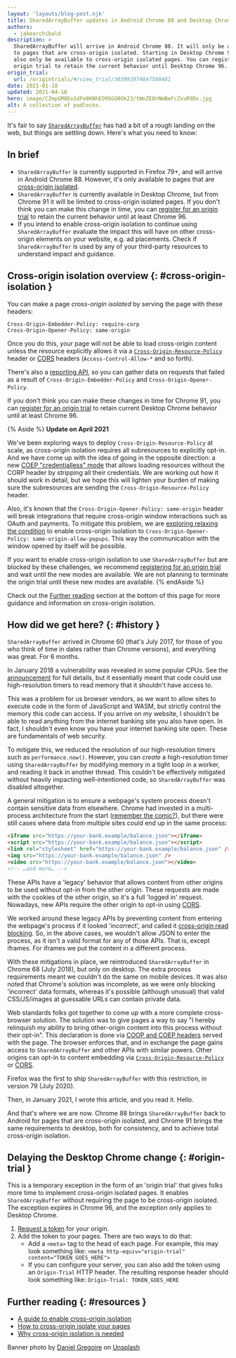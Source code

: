 ```yaml
---
layout: 'layouts/blog-post.njk'
title: SharedArrayBuffer updates in Android Chrome 88 and Desktop Chrome 91
authors:
  - jakearchibald
description: >
  SharedArrayBuffer will arrive in Android Chrome 88. It will only be available
  to pages that are cross-origin isolated. Starting in Desktop Chrome 91 it will
  also only be available to cross-origin isolated pages. You can register for an
  origin trial to retain the current behavior until Desktop Chrome 96.
origin_trial:
  url: /origintrials/#/view_trial/303992974847508481
date: 2021-01-18
updated: 2021-04-16
hero: image/CZmpGM8Eo1dFe0KNhEO9SGO8Ok23/tWnZEOnNmBeFcZxuR9Dx.jpg
alt: A collection of padlocks.
---
```


It's fair to say [`SharedArrayBuffer`][mdn] has had a bit of a rough landing on the
web, but things are settling down. Here's what you need to know:

## In brief

- `SharedArrayBuffer` is currently supported in Firefox 79+, and will arrive in Android
  Chrome 88. However, it's only available to pages that are [cross-origin
  isolated](#cross-origin-isolation).
- `SharedArrayBuffer` is currently available in Desktop Chrome, but from Chrome
  91 it will be limited to cross-origin isolated pages. If you don't think you
  can make this change in time, you can [register for an origin trial](#origin-trial) to retain
  the current behavior until at least Chrome 96.
- If you intend to enable cross-origin isolation to continue using
  `SharedArrayBuffer` evaluate the impact this will have on other cross-origin
  elements on your website, e.g. ad placements. Check if `SharedArrayBuffer` is
  used by any of your third-party resources to understand impact and guidance. 


## Cross-origin isolation overview {: #cross-origin-isolation }

You can make a page _cross-origin isolated_ by serving the page with these
headers:

```http
Cross-Origin-Embedder-Policy: require-corp
Cross-Origin-Opener-Policy: same-origin
```

Once you do this, your page will not be able to load cross-origin content unless
the resource explicitly allows it via a [`Cross-Origin-Resource-Policy`][corp]
header or [CORS](https://developer.mozilla.org/en-US/docs/Web/HTTP/CORS) headers
(`Access-Control-Allow-*` and so forth).

There's also a [reporting
API](https://web.dev/coop-coep/#observe-issues-using-the-reporting-api), so you
can gather data on requests that failed as a result of
`Cross-Origin-Embedder-Policy` and `Cross-Origin-Opener-Policy`.

If you don't think you can make these changes in time for Chrome 91, you can
[register for an origin trial](#origin-trial) to retain current Desktop Chrome
behavior until at least Chrome 96.

{% Aside %}
**Update on April 2021**

We've been exploring ways to deploy `Cross-Origin-Resource-Policy` at scale, as
cross-origin isolation requires all subresources to explicitly opt-in. And we
have come up with the idea of going in the opposite direction: a new [COEP
"credentialless" mode](https://github.com/mikewest/credentiallessness/) that
allows loading resources without the CORP header by stripping all their
credentials. We are working out how it should work in detail, but we hope this
will lighten your burden of making sure the subresources are sending the
`Cross-Origin-Resource-Policy` header.

Also, it's known that the `Cross-Origin-Opener-Policy: same-origin` header will
break integrations that require cross-origin window interactions such as OAuth
and payments. To mitigate this problem, we are [exploring relaxing the
condition](https://github.com/whatwg/html/issues/6364) to enable cross-origin
isolation to `Cross-Origin-Opener-Policy: same-origin-allow-popups`. This way
the communication with the window opened by itself will be possible.

If you want to enable cross-origin isolation to use `SharedArrayBuffer` but are
blocked by these challenges, we recommend [registering for an origin
trial](#origin-trial) and wait until the new modes are available. We are not
planning to terminate the origin trial until these new modes are available.
{% endAside %}

Check out the [Further reading](#resources) section at the bottom of this page
for more guidance and information on cross-origin isolation.

## How did we get here? {: #history }

`SharedArrayBuffer` arrived in Chrome 60 (that's July 2017, for those of you who
think of time in dates rather than Chrome versions), and everything was great.
For 6 months.

In January 2018 a vulnerability was revealed in some popular CPUs. See the
[announcement](https://googleprojectzero.blogspot.com/2018/01/reading-privileged-memory-with-side.html)
for full details, but it essentially meant that code could use high-resolution
timers to read memory that it shouldn't have access to.

This was a problem for us browser vendors, as we want to allow sites to execute
code in the form of JavaScript and WASM, but strictly control the memory this
code can access. If you arrive on my website, I shouldn't be able to read
anything from the internet banking site you also have open. In fact, I shouldn't
even know you have your internet banking site open. These are fundamentals of
web security.

To mitigate this, we reduced the resolution of our high-resolution timers such
as `performance.now()`. However, you can _create_ a high-resolution timer using
`SharedArrayBuffer` by modifying memory in a tight loop in a worker, and reading
it back in another thread. This couldn't be effectively mitigated without
heavily impacting well-intentioned code, so `SharedArrayBuffer` was disabled
altogether.

A general mitigation is to ensure a webpage's system process doesn't contain
sensitive data from elsewhere. Chrome had invested in a multi-process
architecture from the start ([remember the
comic?](https://www.google.com/googlebooks/chrome/big_00.html)), but there were
still cases where data from multiple sites could end up in the same process:

```html
<iframe src="https://your-bank.example/balance.json"></iframe>
<script src="https://your-bank.example/balance.json"></script>
<link rel="stylesheet" href="https://your-bank.example/balance.json" />
<img src="https://your-bank.example/balance.json" />
<video src="https://your-bank.example/balance.json"></video>
<!-- …and more… -->
```

These APIs have a 'legacy' behavior that allows content from other origins to be
used without opt-in from the other origin. These requests are made with the
cookies of the other origin, so it's a full 'logged in' request. Nowadays, new
APIs require the other origin to opt-in using
[CORS](https://developer.mozilla.org/en-US/docs/Web/HTTP/CORS).

We worked around these legacy APIs by preventing content from entering the
webpage's process if it looked 'incorrect', and called it [cross-origin read
blocking](https://developers.google.com/web/updates/2018/07/site-isolation#corb).
So, in the above cases, we wouldn't allow JSON to enter the process, as it isn't
a valid format for any of those APIs. That is, except iframes. For iframes we
put the content in a different process.

With these mitigations in place, we reintroduced `SharedArrayBuffer` in Chrome
68 (July 2018), but only on desktop. The extra process requirements meant we
couldn't do the same on mobile devices. It was also noted that Chrome's solution
was incomplete, as we were only blocking 'incorrect' data formats, whereas it's
possible (although unusual) that valid CSS/JS/images at guessable URLs can
contain private data.

Web standards folks got together to come up with a more complete cross-browser
solution. The solution was to give pages a way to say "I hereby relinquish my
ability to bring other-origin content into this process without their opt-in".
This declaration is done via [COOP and COEP headers](https://web.dev/coop-coep/)
served with the page. The browser enforces that, and in exchange the page gains
access to `SharedArrayBuffer` and other APIs with similar powers. Other origins
can opt-in to content embedding via
[`Cross-Origin-Resource-Policy`](<https://developer.mozilla.org/en-US/docs/Web/HTTP/Cross-Origin_Resource_Policy_(CORP)>)
or [CORS](https://developer.mozilla.org/en-US/docs/Web/HTTP/CORS).

Firefox was the first to ship `SharedArrayBuffer` with this restriction, in
version 79 (July 2020).

Then, in January 2021, I wrote this article, and you read it. Hello.

And that's where we are now. Chrome 88 brings `SharedArrayBuffer` back to
Android for pages that are cross-origin isolated, and Chrome 91 brings the same
requirements to desktop, both for consistency, and to achieve total cross-origin
isolation.

## Delaying the Desktop Chrome change {: #origin-trial }

This is a temporary exception in the form of an 'origin trial' that gives folks
more time to implement cross-origin isolated pages. It enables
`SharedArrayBuffer` without requiring the page to be cross-origin isolated. The
exception expires in Chrome 96, and the exception only applies to Desktop
Chrome.

1. [Request a token]({{origin_trial.url}}) for your origin.
2. Add the token to your pages. There are two ways to do that:
   - Add a `<meta>` tag to the head of each page. For example,
     this may look something like: `<meta http-equiv="origin-trial" content="TOKEN_GOES_HERE">`
   - If you can configure your server, you can also add the token using an
     `Origin-Trial` HTTP header. The resulting response header should look
     something like: `Origin-Trial: TOKEN_GOES_HERE`

## Further reading {: #resources }

- [A guide to enable cross-origin
  isolation](https://web.dev/cross-origin-isolation-guide)
- [How to cross-origin isolate your pages](https://web.dev/coop-coep/)
- [Why cross-origin isolation is needed](https://web.dev/why-coop-coep/)

Banner photo by <a
href="https://unsplash.com/@yeeeeeeha?utm_source=unsplash&amp;utm_medium=referral&amp;utm_content=creditCopyText">Daniel
Gregoire</a> on <a
href="https://unsplash.com/s/photos/padlocks?utm_source=unsplash&amp;utm_medium=referral&amp;utm_content=creditCopyText">Unsplash</a>

[mdn]: https://developer.mozilla.org/en-US/docs/Web/JavaScript/Reference/Global_Objects/SharedArrayBuffer
[compat]: https://developer.mozilla.org/en-US/docs/Web/JavaScript/Reference/Global_Objects/SharedArrayBuffer#browser_compatibility
[corp]: https://developer.mozilla.org/en-US/docs/Web/HTTP/Cross-Origin_Resource_Policy_(CORP)

